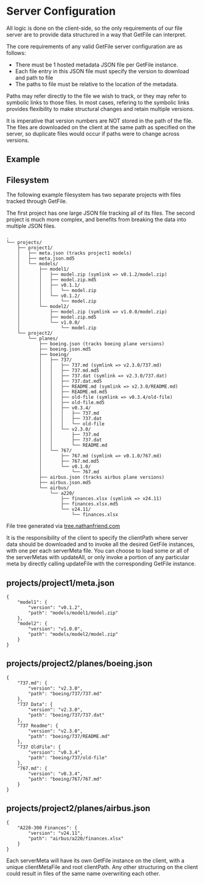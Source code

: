# Server Configuration

All logic is done on the client-side, so the only requirements of our file
server are to provide data structured in a way that GetFile can interpret.

The core requirements of any valid GetFile server configuration are as follows:
 * There must be 1 hosted metadata JSON file per GetFile instance.
 * Each file entry in this JSON file must specify the version to download and path to file
 * The paths to file must be relative to the location of the metadata.

Paths may refer directly to the file we wish to track, or they may refer to
symbolic links to those files. In most cases, refering to the symbolic links
provides flexibility to make structural changes and retain multiple versions.

It is imperative that version numbers are NOT stored in the path of the file.
The files are downloaded on the client at the same path as specified on the
server, so duplicate files would occur if paths were to change across versions.

## Example

## Filesystem
The following example filesystem has two separate projects with files tracked through GetFile.

The first project has one large JSON file tracking all of its files. The second project is much more complex, and benefits from breaking the data into multiple JSON files. 
```
.
└── projects/
    ├── project1/
    │   ├── meta.json (tracks project1 models)
    │   ├── meta.json.md5
    │   └── models/
    │       ├── model1/
    │       │   ├── model.zip (symlink => v0.1.2/model.zip)
    │       │   ├── model.zip.md5
    │       │   ├── v0.1.1/
    │       │   │   └── model.zip
    │       │   └── v0.1.2/
    │       │       └── model.zip
    │       └── model2/
    │           ├── model.zip (symlink => v1.0.0/model.zip)
    │           ├── model.zip.md5
    │           └── v1.0.0/
    │               └── model.zip
    └── project2/
        └── planes/
            ├── boeing.json (tracks boeing plane versions)
            ├── boeing.json.md5
            ├── boeing/
            │   ├── 737/
            │   │   ├── 737.md (symlink => v2.3.0/737.md)
            │   │   ├── 737.md.md5
            │   │   ├── 737.dat (symlink => v2.3.0/737.dat)
            │   │   ├── 737.dat.md5
            │   │   ├── README.md (symlink => v2.3.0/README.md)
            │   │   ├── README.md.md5
            │   │   ├── old-file (symlink => v0.3.4/old-file)
            │   │   ├── old-file.md5
            │   │   ├── v0.3.4/
            │   │   │   ├── 737.md
            │   │   │   ├── 737.dat
            │   │   │   └── old-file
            │   │   └── v2.3.0/
            │   │       ├── 737.md
            │   │       ├── 737.dat
            │   │       └── README.md
            │   └── 767/
            │       ├── 767.md (symlink => v0.1.0/767.md)
            │       ├── 767.md.md5
            │       └── v0.1.0/
            │           └── 767.md
            ├── airbus.json (tracks airbus plane versions)
            ├── airbus.json.md5
            └── airbus/
                └── a220/
                    ├── finances.xlsx (symlink => v24.11)
                    ├── finances.xlsx.md5
                    └── v24.11/
                        └── finances.xlsx
```

File tree generated via [tree.nathanfriend.com](https://shorturl.at/YbDRk)

It is the responsibility of the client to specify the clientPath where server data should be downloaded and to invoke all the desired GetFile instances, with one per each serverMeta file. You can choose to load some or all of the serverMetas with updateAll, or only invoke a portion of any particular meta by directly calling updateFile with the corresponding GetFile instance.

## projects/project1/meta.json
```
{
	"model1": {
		"version": "v0.1.2",
		"path": "models/model1/model.zip"
	},
	"model2": {
		"version": "v1.0.0",
		"path": "models/model2/model.zip"
	}
}
```

## projects/project2/planes/boeing.json
```
{
	"737.md": {
		"version": "v2.3.0",
		"path": "boeing/737/737.md"
	},
	"737 Data": {
		"version": "v2.3.0",
		"path": "boeing/737/737.dat"
	},
	"737 Readme": {
		"version": "v2.3.0",
		"path": "boeing/737/README.md"
	},
	"737 OldFile": {
		"version": "v0.3.4",
		"path": "boeing/737/old-file"
	},
	"767.md": {
		"version": "v0.3.4",
		"path": "boeing/767/767.md"
	}
}
```

## projects/project2/planes/airbus.json
```
{
	"A220-300 Finances": {
		"version": "v24.11",
		"path": "airbus/a220/finances.xlsx"
	}
}
```

Each serverMeta will have its own GetFile instance on the client, with a unique clientMetaFile and root clientPath. Any other structuring on the client could result in files of the same name overwriting each other.

